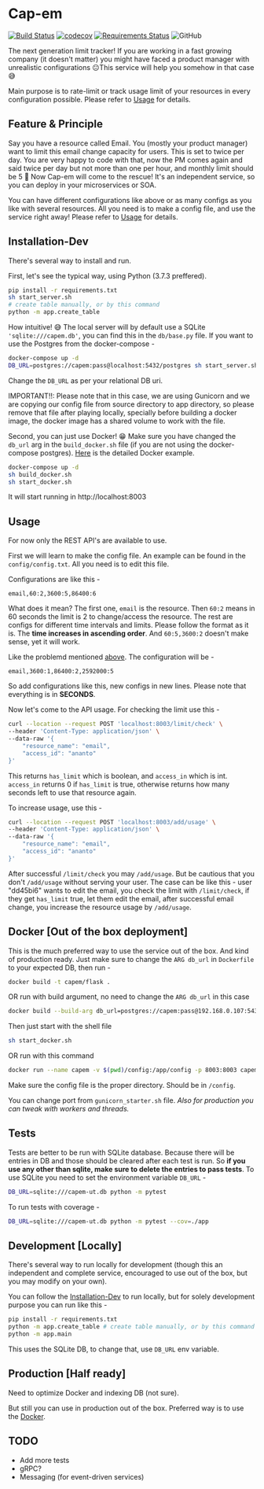 # Cap-em

[![Build Status](https://travis-ci.com/Ananto30/cap-em.svg?branch=master)](https://travis-ci.com/Ananto30/cap-em)
[![codecov](https://codecov.io/gh/Ananto30/cap-em/branch/master/graph/badge.svg)](https://codecov.io/gh/Ananto30/cap-em)
[![Requirements Status](https://requires.io/github/Ananto30/cap-em/requirements.svg?branch=master)](https://requires.io/github/Ananto30/cap-em/requirements/?branch=master)
![GitHub](https://img.shields.io/github/license/Ananto30/cap-em)

The next generation limit tracker! If you are working in a fast growing company (it doesn't matter) you might have faced a product manager with unrealistic configurations 😐This service will help you somehow in that case 😅

Main purpose is to rate-limit or track usage limit of your resources in every configuration possible. Please refer to [Usage](#Usage) for details.

## Feature & Principle

Say you have a resource called Email. You (mostly your product manager) want to limit this email change capacity for users. This is set to twice per day. You are very happy to code with that, now the PM comes again and said twice per day but not more than one per hour, and monthly limit should be 5 🤬 Now Cap-em will come to the rescue! It's an independent service, so you can deploy in your microservices or SOA.

You can have different configurations like above or as many configs as you like with several resources. All you need is to make a config file, and use the service right away! Please refer to [Usage](#Usage) for details.

## Installation-Dev

There's several way to install and run.

First, let's see the typical way, using Python (3.7.3 preffered). 
```bash
pip install -r requirements.txt
sh start_server.sh
# create table manually, or by this command
python -m app.create_table
```
How intuitive! 😅 The local server will by default use a SQLite `'sqlite:///capem.db'`, you can find this in the `db/base.py` file. If you want to use the Postgres from the docker-compose - 
```bash
docker-compose up -d
DB_URL=postgres://capem:pass@localhost:5432/postgres sh start_server.sh
```
Change the `DB_URL` as per your relational DB uri.

IMPORTANT!!: Please note that in this case, we are using Gunicorn and we are copying our config file from source directory to app directory, so please remove that file after playing locally, specially before building a docker image, the docker image has a shared volume to work with the file.

Second, you can just use Docker! 😁 Make sure you have changed the `db_url` arg in the `build_docker.sh` file (if you are not using the docker-compose postgres). [Here](#docker-out-of-the-box-deployment) is the detailed Docker example.
```bash
docker-compose up -d
sh build_docker.sh
sh start_docker.sh
```

It will start running in http://localhost:8003

## Usage

For now only the REST API's are available to use.

First we will learn to make the config file. An example can be found in the `config/config.txt`. All you need is to edit this file.

Configurations are like this - 
```
email,60:2,3600:5,86400:6
```
What does it mean? The first one, `email` is the resource. Then `60:2` means in 60 seconds the limit is 2 to change/access the resource. The rest are configs for different time intervals and limits. Please follow the format as it is. The **time increases in ascending order**. And `60:5,3600:2` doesn't make sense, yet it will work. 

Like the problemd mentioned [above](#feature--principle). The configuration will be - 
```
email,3600:1,86400:2,2592000:5
```
So add configurations like this, new configs in new lines. Please note that everything is in **SECONDS**.

Now let's come to the API usage. For checking the limit use this - 
```bash
curl --location --request POST 'localhost:8003/limit/check' \
--header 'Content-Type: application/json' \
--data-raw '{
	"resource_name": "email",
	"access_id": "ananto"
}'
```
This returns `has_limit` which is boolean, and `access_in` which is int. `access_in` returns 0 if `has_limit` is true, otherwise returns how many seconds left to use that resource again.

To increase usage, use this - 
```bash
curl --location --request POST 'localhost:8003/add/usage' \
--header 'Content-Type: application/json' \
--data-raw '{
	"resource_name": "email",
	"access_id": "ananto"
}'
```
After successful `/limit/check` you may `/add/usage`. But be cautious that you don't `/add/usage` without serving your user. The case can be like this - user "dd45bi6" wants to edit the email, you check the limit with `/limit/check`, if they get `has_limit` true, let them edit the email, after successful email change, you increase the resource usage by `/add/usage`.


## Docker [Out of the box deployment]

This is the much preferred way to use the service out of the box. And kind of production ready. Just make sure to change the `ARG db_url` in `Dockerfile` to your expected DB, then run -
```bash
docker build -t capem/flask . 
```
OR run with build argument, no need to change the `ARG db_url` in this case
```bash
docker build --build-arg db_url=postgres://capem:pass@192.168.0.107:5432/postgres -t capem/flask . 
```

Then just start with the shell file
```bash
sh start_docker.sh
```
OR run with this command 
```bash
docker run --name capem -v $(pwd)/config:/app/config -p 8003:8003 capem/flask
```
Make sure the config file is the proper directory. Should be in `/config`.


You can change port from `gunicorn_starter.sh` file. *Also for production you can tweak with workers and threads.*

## Tests

Tests are better to be run with SQLite database. Because there will be entries in DB and those should be cleared after each test is run. So **if you use any other than sqlite, make sure to delete the entries to pass tests**. To use SQLite you need to set the environment variable `DB_URL` -
```bash
DB_URL=sqlite:///capem-ut.db python -m pytest 
```

To run tests with coverage - 
```bash
DB_URL=sqlite:///capem-ut.db python -m pytest --cov=./app
```

## Development [Locally]

There's several way to run locally for development (though this an independent and complete service, encouraged to use out of the box, but you may modify on your own).

You can follow the [Installation-Dev](#installation-dev) to run locally, but for solely development purpose you can run like this - 

```bash
pip install -r requirements.txt
python -m app.create_table # create table manually, or by this command
python -m app.main
```
This uses the SQLite DB, to change that, use `DB_URL` env variable.


## Production [Half ready]

Need to optimize Docker and indexing DB (not sure).

But still you can use in production out of the box. Preferred way is to use the [Docker](#docker-out-of-the-box-deployment).


## TODO
- Add more tests
- gRPC?
- Messaging (for event-driven services)
